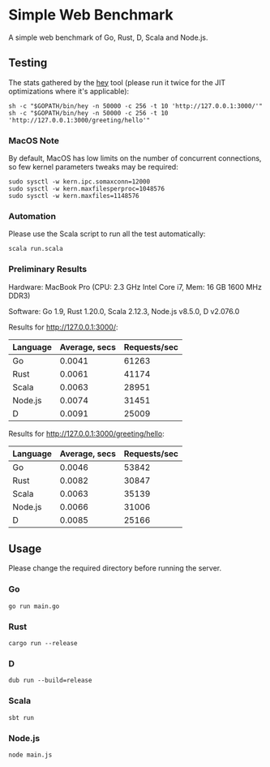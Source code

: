 # Simple Web Benchmark

A simple web benchmark of Go, Rust, D, Scala and Node.js.

## Testing

The stats gathered by the [hey](https://github.com/rakyll/hey) tool (please run it twice for
the JIT optimizations where it's applicable):

    sh -c "$GOPATH/bin/hey -n 50000 -c 256 -t 10 'http://127.0.0.1:3000/'"
    sh -c "$GOPATH/bin/hey -n 50000 -c 256 -t 10 'http://127.0.0.1:3000/greeting/hello'"

### MacOS Note

By default, MacOS has low limits on the number of concurrent connections, so
few kernel parameters tweaks may be required:

    sudo sysctl -w kern.ipc.somaxconn=12000
    sudo sysctl -w kern.maxfilesperproc=1048576
    sudo sysctl -w kern.maxfiles=1148576

### Automation

Please use the Scala script to run all the test automatically:

    scala run.scala

### Preliminary Results

Hardware: MacBook Pro (CPU: 2.3 GHz Intel Core i7, Mem: 16 GB 1600 MHz DDR3)

Software: Go 1.9, Rust 1.20.0, Scala 2.12.3, Node.js v8.5.0, D v2.076.0

Results for http://127.0.0.1:3000/:

| Language | Average, secs | Requests/sec |
|----------|---------------|--------------|
| Go       | 0.0041        | 61263        |
| Rust     | 0.0061        | 41174        |
| Scala    | 0.0063        | 28951        |
| Node.js  | 0.0074        | 31451        |
| D        | 0.0091        | 25009        |

Results for http://127.0.0.1:3000/greeting/hello:

| Language | Average, secs | Requests/sec |
|----------|---------------|--------------|
| Go       | 0.0046        | 53842        |
| Rust     | 0.0082        | 30847        |
| Scala    | 0.0063        | 35139        |
| Node.js  | 0.0066        | 31006        |
| D        | 0.0085        | 25166        |

## Usage

Please change the required directory before running the server.

### Go

    go run main.go

### Rust

    cargo run --release

### D

    dub run --build=release

### Scala

    sbt run

### Node.js

    node main.js

